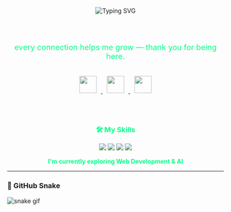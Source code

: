 <div align="center">

  <!-- Typing Text -->
  <img src="https://readme-typing-svg.demolab.com?font=Fira+Code&size=22&pause=1000&color=00FF88&center=true&vCenter=true&width=500&lines=Hi+%F0%9F%91%8B+I'm+Akhyul+Rizal;I'm+a+Machine+Learning+Engineer;I'm+a+Software+Engineer;I'm+a+Data+Scientist" alt="Typing SVG" />

  <br><br>

  <p style="color:#00ff88; font-size: 18px;">every connection helps me grow — thank you for being here.</p>

  <br>

  <!-- Social Media Icons -->
  <a href="https://linkedin.com/in/akhyulrizal" target="_blank">
    <img src="https://img.icons8.com/fluency/48/0A66C2/linkedin.png" width="40" style="margin: 0 10px;" />
  </a>
  <a href="https://instagram.com/akhyulrizal" target="_blank">
    <img src="https://img.icons8.com/fluency/48/E4405F/instagram-new.png" width="40" style="margin: 0 10px;" />
  </a>
  <a href="mailto:akhyulinfo@gmail.com" target="_blank">
    <img src="https://img.icons8.com/fluency/48/D14836/gmail-new.png" width="40" style="margin: 0 10px;" />
  </a>

  <br><br>

  <!-- Skills with Logos -->
  <h3 style="color:#00ff88;">🛠️ My Skills</h3>

  <img src="https://img.shields.io/badge/Python-ffffff?style=for-the-badge&logo=python&logoColor=3776AB" />
  <img src="https://img.shields.io/badge/HTML5-ffffff?style=for-the-badge&logo=html5&logoColor=E34F26" />
  <img src="https://img.shields.io/badge/CSS3-ffffff?style=for-the-badge&logo=css3&logoColor=1572B6" />
  <img src="https://img.shields.io/badge/JavaScript-ffffff?style=for-the-badge&logo=javascript&logoColor=F7DF1E" />

  <br>
  <p style="color:#00ff88;"><strong>I'm currently exploring Web Development & AI</strong></p>

</div>

---

### 🐍 GitHub Snake

![snake gif](https://github.com/akhyulrizal/akhyulrizal/blob/output/github-contribution-grid-snake.svg)